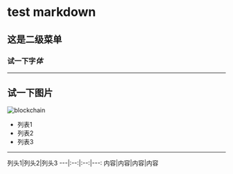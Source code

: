 # test markdown
## 这是二级菜单
### **试一**下字*体*
---
试一下图片
---
![blockchain](https://ss0.bdstatic.com/70cFvHSh_Q1YnxGkpoWK1HF6hhy/it/u=702257389,1274025419&fm=27&gp=0.jpg "区块链")
+ 列表1
+ 列表2
+ 列表3
---
列头1|列头2|列头3
---|:--:|:--:|---:
内容|内容|内容|内容

